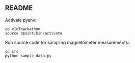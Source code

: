 README
------

Activate pyenv::

    cd vIoThackathon
    source 3point/bin/activate

Run source code for sampling magnetometer measurements::

    cd src
    python sample_data.py
